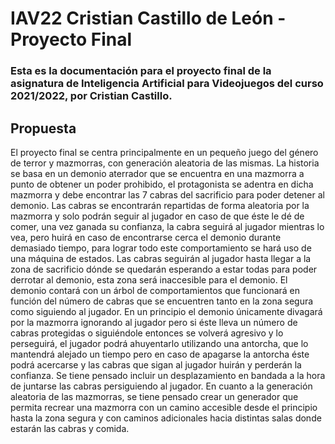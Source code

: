 # IAV22 Cristian Castillo de León - Proyecto Final
### Esta es la documentación para el proyecto final de la asignatura de Inteligencia Artificial para Videojuegos del curso 2021/2022, por Cristian Castillo.

## Propuesta
El proyecto final se centra principalmente en un pequeño juego del género de terror y mazmorras, con generación aleatoria de las mismas.
La historia se basa en un demonio aterrador que se encuentra en una mazmorra a punto de obtener un poder prohibido, el protagonista se adentra en dicha mazmorra y debe encontrar las 7 cabras del sacrificio para poder detener al demonio. Las cabras se encontrarán repartidas de forma aleatoria por la mazmorra y solo podrán seguir al jugador en caso de que éste le dé de comer, una vez ganada su confianza, la cabra seguirá al jugador mientras lo vea, pero huirá en caso de encontrarse cerca el demonio durante demasiado tiempo, para lograr todo este comportamiento se hará uso de una máquina de estados. Las cabras seguirán al jugador hasta llegar a la zona de sacrificio dónde se quedarán esperando a estar todas para poder derrotar al demonio, esta zona será inaccesible para el demonio.
El demonio contará con un árbol de comportamientos que funcionará en función del número de cabras que se encuentren tanto en la zona segura como siguiendo al jugador. En un principio el demonio únicamente divagará por la mazmorra ignorando al jugador pero si éste lleva un número de cabras protegidas o siguiéndole entonces se volverá agresivo y lo perseguirá, el jugador podrá ahuyentarlo utilizando una antorcha, que lo mantendrá alejado un tiempo pero en caso de apagarse la antorcha éste podrá acercarse y las cabras que sigan al jugador huirán y perderán la confianza.
Se tiene pensado incluir un desplazamiento en bandada a la hora de juntarse las cabras persiguiendo al jugador.
En cuanto a la generación aleatoria de las mazmorras, se tiene pensado crear un generador que permita recrear una mazmorra con un camino accesible desde el principio hasta la zona segura y con caminos adicionales hacia distintas salas donde estarán las cabras y comida. 
